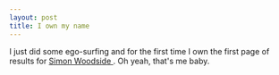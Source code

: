 ```yaml
---
layout: post
title: I own my name 
---
```



I just did some ego-surfing and for the first time I own the first page of results for <a href="http://www.google.com/search?q=simon+woodside">Simon Woodside </a>. Oh yeah, that's me baby.
